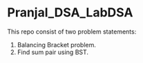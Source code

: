 # Pranjal_DSA_LabDSA

This repo consist of two problem statements:
1. Balancing Bracket problem.
2. Find sum pair using BST.
